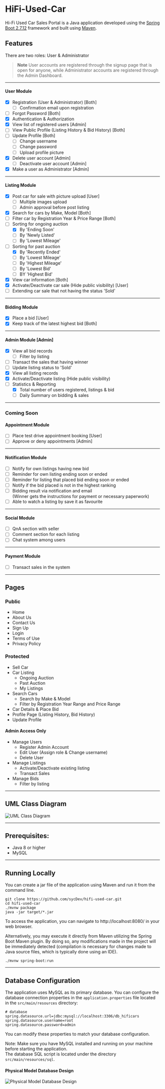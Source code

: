 # HiFi-Used-Car

Hi-Fi Used Car Sales Portal is a Java application developed using the [Spring Boot 2.7.12](https://spring.io/guides/gs/spring-boot) framework and built using [Maven](https://spring.io/guides/gs/maven).

## Features

There are two roles: User & Administrator
> **Note**
> User accounts are registered through the signup page that is open for anyone, while Administrator accounts are registered through the Admin Dashboard.

---

#### User Module
- [x] Registration (User & Administrator) [Both]
  - [ ] Confirmation email upon registration
- [ ] Forgot Password [Both]
- [x] Authentication & Authorization
- [x] View list of registered users [Admin]
- [ ] View Public Profile (Listing History & Bid History) [Both]
- [ ] Update Profile [Both]
  - [ ] Change username
  - [ ] Change password
  - [ ] Upload profile picture
- [x] Delete user account [Admin]
  - [ ] Deactivate user account [Admin]
- [X] Make a user as Administrator [Admin]

---

#### Listing Module
- [x] Post car for sale with picture upload [User]
  - [ ] Multiple images upload
  - [ ] Admin approval before post listing
- [x] Search for cars by Make, Model [Both]
- [ ] Filter car by Registration Year & Price Range [Both]
- [ ] Sorting for ongoing auction
  - [x] By 'Ending Soon'
  - [ ] By 'Newly Listed'
  - [ ] By 'Lowest Mileage'
- [ ] Sorting for past auction
  - [x] By 'Recently Ended'
  - [ ] By 'Lowest Mileage'
  - [ ] By 'Highest Mileage'
  - [ ] By 'Lowest Bid'
  - [ ] BY 'Highest Bid'
- [x] View car information [Both]
- [x] Activate/Deactivate car sale (Hide public visibility) [User]
- [ ] Extending car sale that not having the status 'Sold'

---

#### Bidding Module
- [x] Place a bid [User]
- [x] Keep track of the latest highest bid [Both]

---

#### Admin Module [Admin]
- [x] View all bid records
  - [ ] Filter by listing
- [ ] Transact the sales that having winner
- [ ] Update listing status to 'Sold'
- [x] View all listing records
- [x] Activate/Deactivate listing (Hide public visibility)
- [ ] Statistics & Reporting
  - [x] Total number of users registered, listings & bid
  - [ ] Daily Summary on bidding & sales

---

### Coming Soon

#### Appointment Module
- [ ] Place test drive appointment booking [User]
- [ ] Approve or deny appointments [Admin]

---

#### Notification Module
- [ ] Notify for own listings having new bid
- [ ] Reminder for own listing ending soon or ended
- [ ] Reminder for listing that placed bid ending soon or ended
- [ ] Notify if the bid placed is not in the highest ranking
- [ ] Bidding result via notification and email <br>
      (Winner gets the instructions for payment or necessary paperwork)
- [ ] Able to watch a listing by save it as favourite

---

#### Social Module
- [ ] QnA section with seller
- [ ] Comment section for each listing
- [ ] Chat system among users

---

#### Payment Module
- [ ] Transact sales in the system

---

## Pages

### Public

- Home
- About Us
- Contact Us
- Sign Up
- Login
- Terms of Use
- Privacy Policy

### Protected

- Sell Car
- Car Listing
  * Ongoing Auction
  * Past Auction
  * My Listings
- Search Cars
  * Search by Make & Model
  * Filter by Registration Year Range and Price Range
- Car Details & Place Bid
- Profile Page (Listing History, Bid History)
- Update Profile

#### Admin Access Only

- Manage Users
  * Register Admin Account
  * Edit User (Assign role & Change username)
  * Delete User
- Manage Listings
  * Activate/Deactivate existing listing
  * Transact Sales
- Manage Bids
  * Filter by listing

---

## UML Class Diagram

![UML Class Diagram](https://github.com/sycDev/hifi-used-car/assets/33170649/5d146304-15db-4fc6-a694-e272274da651)

---

## Prerequisites:

- Java 8 or higher
- MySQL

---

## Running Locally

You can create a jar file of the application using Maven and run it from the command line.

```
git clone https://github.com/sycDev/hifi-used-car.git
cd hifi-used-car
./mvnw package
java -jar target/*.jar
```

To access the application, you can navigate to http://localhost:8080/ in your web browser.

Alternatively, you may execute it directly from Maven utilizing the Spring Boot Maven plugin. By doing so, any 
modifications made in the project will be immediately detected (compilation is necessary for changes made to Java 
source files, which is typically done using an IDE).

```
./mvnw spring-boot:run
```

---

## Database Configuration

The application uses MySQL as its primary database. You can configure the database connection properties in the 
`application.properties` file located in the `src/main/resources` directory:

```properties
# database
spring.datasource.url=jdbc:mysql://localhost:3306/db_hificars
spring.datasource.username=root
spring.datasource.password=admin
```

You can modify these properties to match your database configuration.

Note: Make sure you have MySQL installed and running on your machine before starting the application.
<br>
The database SQL script is located under the directory `src/main/resources/sql`.

#### Physical Model Database Design

![Physical Model Database Design](https://github.com/sycDev/hifi-used-car/assets/33170649/319a5ea4-bc9b-4e7d-a36b-61caad3ba5aa)


